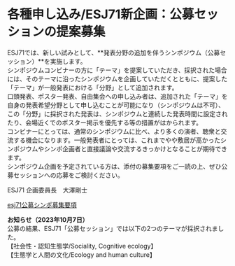 # 各種申し込み/ESJ71新企画：公募セッションの提案募集

ESJ71では、新しい試みとして、**発表分野の追加を伴うシンポジウム（公募セッション）**を実施します。  
シンポジウムコンビナーの方に「テーマ」を提案していただき、採択された場合には、そのテーマに沿ったシンポジウムを企画していただくとともに、提案した「テーマ」が一般発表における「分野」として追加されます。  
口頭発表、ポスター発表、自由集会への申し込み者は、追加された「テーマ」を自身の発表希望分野として申し込むことが可能になり（シンポジウムは不可）、この「分野」に採択された発表は、シンポジウムと連続した発表時間に設定されたり、会場近くでのポスター掲示を優先する等の措置がはかられます。  
コンビナーにとっては、通常のシンポジウムに比べ、より多くの演者、聴衆と交流する機会になります。一般発表者にとっては、これまでやや敷居が高かったシンポジウムやシンポ企画者と直接議論や交流するきっかけとなることが期待できます。  
シンポジウム企画を予定されている方は、添付の募集要項をご一読の上、ぜひ公募セッションへの応募をご検討ください。

ESJ71 企画委員長　大澤剛士

[esj71公募シンポ募集要項](https://esj-meeting.net/wp-content/uploads/2023/06/esj_opensession.pdf)

**お知らせ（2023年10月7日）**  
公募の結果、ESJ71「公募セッション」では以下の2つのテーマが採択されました。  
【社会性・認知生態学/Sociality, Cognitive ecology】  
【生態学と人間の文化/Ecology and human culture】

